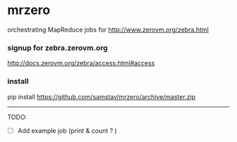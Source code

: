 mrzero
======

orchestrating MapReduce jobs for http://www.zerovm.org/zebra.html

### signup for zebra.zerovm.org
http://docs.zerovm.org/zebra/access.html#access

### install
pip install https://github.com/samstav/mrzero/archive/master.zip  

---------------

TODO:
- [ ] Add example job (print & count ? )
